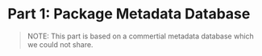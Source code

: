 # Part 1: Package Metadata Database

> NOTE: This part is based on a commertial metadata database which we could not share.
